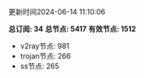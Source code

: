 更新时间2024-06-14 11:10:06

**总订阅: 34**
**总节点: 5417**
**有效节点: 1512**
- v2ray节点: 981
- trojan节点: 266
- ss节点: 265
